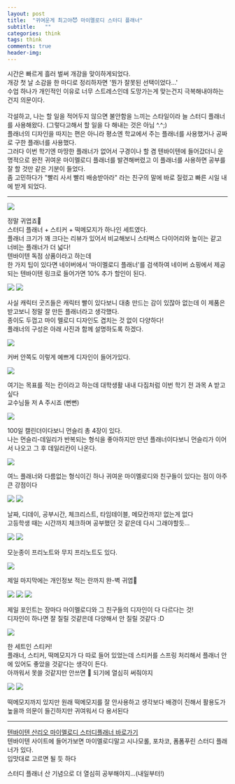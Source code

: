 ```yaml
---
layout: post
title:  "귀여운게 최고야😈 마이멜로디 스터디 플래너"
subtitle:   ""
categories: think
tags: think
comments: true
header-img: 
---
```

시간은 빠르게 흘러 벌써 개강을 맞이하게되었다.  
개강 첫 날 소감을 한 마디로 정리하자면 '뭔가 잘못된 선택이었다...'  
수업 하나가 개인적인 이유로 너무 스트레스인데 도망가는게 맞는건지 극복해내야하는건지 의문이다.  
​  
각설하고, 나는 할 일을 적어두지 않으면 불안함을 느끼는 스타일이라 늘 스터디 플래너를 사용해왔다. (그렇다고해서 할 일을 다 해내는 것은 아님 ^.^;)  
플래너의 디자인을 따지는 편은 아니라 평소엔 학교에서 주는 플래너를 사용했거나 공짜로 구한 플래너를 사용했다.  
그러다 이번 학기엔 마땅한 플래너가 없어서 구경이나 할 겸 텐바이텐에 들어갔더니 운명적으로 완전 귀여운 마이멜로디 플래너를 발견해버렸고 이 플래너를 사용하면 공부를 잘 할 것만 같은 기분이 들었다.  
좀 고민하다가 "빨리 사서 빨리 배송받아라" 라는 친구의 말에 바로 질렀고 빠른 시일 내에 받게 되었다.  

---

<img src="https://ataraxiady.github.io/assets/img/think/mymelody1.jpg"> 
  
정말 귀엽죠🥺  
스터디 플래너 + 스티커 + 떡메모지가 하나인 세트였다.  
플래너 크기가 꽤 크다는 리뷰가 있어서 비교해보니 스타벅스 다이어리와 높이는 같고 너비는 플래너가 더 넓다!  
텐바이텐 독점 상품이라고 하는데   
한 가지 팁이 있다면 네이버에서 '마이멜로디 플래너'를 검색하여 네이버 쇼핑에서 제공되는 텐바이텐 링크로 들어가면 10% 추가 할인이 된다.  
  
<img src="https://ataraxiady.github.io/assets/img/think/mymelody2.jpg">
<img src="https://ataraxiady.github.io/assets/img/think/mymelody3.jpg">

사실 캐릭터 굿즈들은 캐릭터 빨이 있다보니 대충 만드는 감이 있잖아 없는데 이 제품은 받고보니 정말 잘 만든 플래너라고 생각했다.  
종이도 두껍고 마이 멜로디 디자인도 겹치는 것 없이 다양하다!  
플래너의 구성은 아래 사진과 함께 설명하도록 하겠다.  
  
<img src="https://ataraxiady.github.io/assets/img/think/mymelody4.jpg"> 
  
커버 안쪽도 이렇게 예쁘게 디자인이 들어가있다.  

<img src="https://ataraxiady.github.io/assets/img/think/mymelody5.jpg"> 
  
여기는 목표를 적는 칸이라고 하는데 대학생활 내내 다짐처럼 이번 학기 전 과목 A 받고 싶다  
교수님들 저 A 주시죠 (뻔뻔)  

<img src="https://ataraxiady.github.io/assets/img/think/mymelody6.jpg"> 
  
100일 캘린더이다보니 먼슬리 총 4장이 있다.  
나는 먼슬리-데일리가 반복되는 형식을 좋아하지만 만년 플래너이다보니 먼슬리가 이어서 나오고 그 후 데일리칸이 나온다.  
  
<img src="https://ataraxiady.github.io/assets/img/think/mymelody7.jpg">

여느 플래너와 다름없는 형식이긴 하나 귀여운 마이멜로디와 친구들이 있다는 점이 아주 큰 강점이다  
  
<img src="https://ataraxiady.github.io/assets/img/think/mymelody8.jpg">
<img src="https://ataraxiady.github.io/assets/img/think/mymelody9.jpg">
  
날짜, 디데이, 공부시간, 체크리스트, 타임테이블, 메모칸까지! 없는게 없다  
고등학생 때는 시간까지 체크하며 공부했던 것 같은데 다시 그래야할듯...  
  
<img src="https://ataraxiady.github.io/assets/img/think/mymelody10.jpg">
<img src="https://ataraxiady.github.io/assets/img/think/mymelody11.jpg">
  
모눈종이 프리노트와 무지 프리노트도 있다.  
  
<img src="https://ataraxiady.github.io/assets/img/think/mymelody12.jpg">
  
제일 마지막에는 개인정보 적는 란까지 완-벽 귀엽💟  
  
<img src="https://ataraxiady.github.io/assets/img/think/mymelody13.jpg">
<img src="https://ataraxiady.github.io/assets/img/think/mymelody14.jpg">
<img src="https://ataraxiady.github.io/assets/img/think/mymelody15.jpg">

  
제일 포인트는 장마다 마이멜로디와 그 친구들의 디자인이 다 다르다는 것!  
디자인이 하나면 잘 질릴 것같은데 다양해서 안 질릴 것같다 :D  
  
<img src="https://ataraxiady.github.io/assets/img/think/mymelody17.jpg">
  
한 세트인 스티커!  
플래너, 스티커, 떡메모지가 다 따로 들어 있었는데 스티커를 스프링 처리해서 플래너 안에 있어도 좋았을 것같다는 생각이 든다.   
아까워서 못쓸 것같지만 안쓰면 💩 되기에 열심히 써줘야지  
  
<img src="https://ataraxiady.github.io/assets/img/think/mymelody18.jpg">
<img src="https://ataraxiady.github.io/assets/img/think/mymelody19.jpg">
  
떡메모지까지 있지만 원래 떡메모지를 잘 안사용하고 생각보다 배경이 진해서 활용도가 높을까 의문이 들긴하지만 귀여워서 다 용서된다  
  
---
  
[텐바이텐 산리오 마이멜로디 스터디플래너 바로가기](https://www.10x10.co.kr/shopping/category_prd.asp?itemid=3442268&disp=101102103&pCtr=101102103)  
텐바이텐 사이트에 들어가보면 마이멜로디말고 시나모롤, 포차코, 폼폼푸린 스터디 플래너가 있다.  
입맛대로 고르면 될 듯 하다  
  
스터디 플래너 산 기념으로 더 열심히 공부해야지...(내일부터!)  
